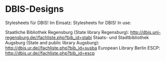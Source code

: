 # DBIS-Designs

Stylesheets für DBIS! Im Einsatz:
Stylesheets for DBIS! In use:

Staatliche Bibliothek Regensburg (State library Regensburg): http://dbis.uni-regensburg.de//fachliste.php?bib_id=stabi
Staats- und Stadtbibliothek Augsburg (State and public library Augsburg): http://dbis.ur.de//fachliste.php?bib_id=susba
European Library Berlin ESCP: http://dbis.ur.de//fachliste.php?bib_id=escp
